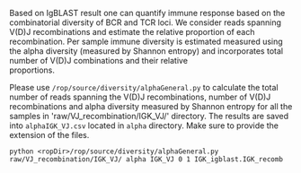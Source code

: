Based on IgBLAST result one can quantify immune response based on the combinatorial diversity of BCR and TCR loci. We consider reads spanning V(D)J recombinations and estimate the relative proportion of each recombination. Per sample immune diversity is estimated  measured	using	the	alpha diversity (measured by Shannon entropy)	and incorporates total	number	of	V(D)J	combinations	and	their	relative	
proportions. 

Please use `/rop/source/diversity/alphaGeneral.py` to calculate the total number of reads spanning the V(D)J recombinations, number of V(D)J recombinations and alpha diversity measured by Shannon entropy for all the samples in 'raw/VJ_recombination/IGK_VJ/' directory. The results are saved into `alphaIGK_VJ.csv` located in 
`alpha` directory. Make sure to provide the extension of the files. 

```
python <ropDir>/rop/source/diversity/alphaGeneral.py raw/VJ_recombination/IGK_VJ/ alpha IGK_VJ 0 1 IGK_igblast.IGK_recomb
```
